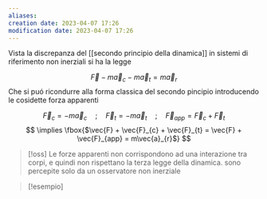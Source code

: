 ```yaml
---
aliases: 
creation date: 2023-04-07 17:26
modification date: 2023-04-07 17:26
---
```

Vista la discrepanza del [[secondo principio della dinamica]] in sistemi di riferimento non inerziali si ha la legge

$$ \vec{F} - m\vec{a}_{c} - m\vec{a}_{t} = m\vec{a}_{r}$$
Che si puó ricondurre alla forma classica del secondo pincipio introducendo le cosidette forza apparenti

$$\vec{F}_{c} = -m\vec{a}_{c}\quad;\quad \vec{F}_{t} = -m\vec{a}_{t}\quad ;\quad \vec{F}_{app} = \vec{F}_{c} + \vec{F}_{t}$$
$$ \implies \fbox{$\vec{F} + \vec{F}_{c} + \vec{F}_{t} = \vec{F} + \vec{F}_{app} = m\vec{a}_{r}$} $$

>[!oss]
>Le forze apparenti non corrispondono ad una interazione tra corpi, e quindi non rispettano la terza legge della dinamica. sono percepite solo da un osservatore non inerziale


>[!esempio]
>